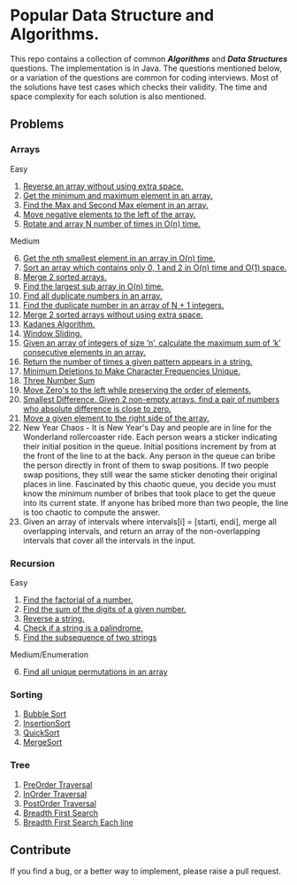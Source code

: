 # Popular Data Structure and Algorithms.

This repo contains a collection of common ***Algorithms*** and ***Data Structures*** questions. 
The implementation is in Java. The questions mentioned below, or a variation of the questions are common for coding interviews. Most of the solutions have test cases which checks their validity. The time and space complexity for each solution is also mentioned.

## Problems

### Arrays
Easy
1. [Reverse an array without using extra space.](https://github.com/VinnieM/Popular-DS-Questions/blob/main/src/main/java/code/datastructures/arrays/ReverseArray.java)
2. [Get the minimum and maximum element in an array.](https://github.com/VinnieM/Popular-DS-Questions/blob/main/src/main/java/code/datastructures/arrays/MaxMinElement.java)
3. [Find the Max and Second Max element in an array.](https://github.com/VinnieM/Popular-DS-Questions/blob/main/src/main/java/code/datastructures/arrays/MaxAndSecondMax.java)
4. [Move negative elements to the left of the array.](https://github.com/VinnieM/Popular-DS-Questions/blob/main/src/main/java/code/datastructures/arrays/NegativeElements.java)
5. [Rotate and array N number of times in O(n) time.](https://github.com/VinnieM/Popular-DS-Questions/blob/main/src/main/java/code/datastructures/arrays/RotateArray.java)

Medium

6. [Get the nth smallest element in an array in O(n) time.](https://github.com/VinnieM/Popular-DS-Questions/blob/main/src/main/java/code/datastructures/arrays/NthSmallestElement.java)
7. [Sort an array which contains only 0, 1 and 2 in O(n) time and O(1) space.](https://github.com/VinnieM/Popular-DS-Questions/blob/main/src/main/java/code/datastructures/arrays/SortCustomArray.java)
8. [Merge 2 sorted arrays.](https://github.com/VinnieM/Popular-DS-Questions/blob/main/src/main/java/code/datastructures/arrays/ArrayUnion.java)
9. [Find the largest sub array in O(n) time.](https://github.com/VinnieM/Popular-DS-Questions/blob/main/src/main/java/code/datastructures/arrays/LargestSum.java)
10. [Find all duplicate numbers in an array.](https://github.com/VinnieM/Popular-DS-Questions/blob/main/src/main/java/code/datastructures/arrays/DuplicateNumber.java)
11. [Find the duplicate number in an array of N + 1 integers.](https://github.com/VinnieM/Popular-DS-Questions/blob/main/src/main/java/code/datastructures/arrays/DuplicateNumber.java)
12. [Merge 2 sorted arrays without using extra space.](https://github.com/VinnieM/Popular-DS-Questions/blob/main/src/main/java/code/datastructures/arrays/ArrayUnion.java)
13. [Kadanes Algorithm.](https://github.com/VinnieM/Popular-DS-Questions/blob/main/src/main/java/code/datastructures/arrays/LargestSum.java)
14. [Window Sliding.](https://github.com/VinnieM/Popular-DS-Questions/blob/main/src/main/java/code/datastructures/arrays/WindowSliding.java)
15. [Given an array of integers of size ‘n’, calculate the maximum sum of ‘k’ consecutive elements in an array.](https://github.com/VinnieM/Popular-DS-Questions/blob/main/src/main/java/code/datastructures/arrays/WindowSliding.java)
16. [Return the number of times a given pattern appears in a string.](https://github.com/VinnieM/Popular-DS-Questions/blob/main/src/main/java/code/datastructures/arrays/PatternRecognition.java)
17. [Minimum Deletions to Make Character Frequencies Unique.](https://github.com/VinnieM/Popular-DS-Questions/blob/main/src/main/java/code/datastructures/arrays/MinimumDeletions.java)
19. [Three Number Sum](https://github.com/VinnieM/Popular-DS-Questions/blob/main/src/main/java/code/datastructures/arrays/ThreeNumberSum.java)
20. [Move Zero's to the left while preserving the order of elements.](https://github.com/VinnieM/Popular-DS-Questions/blob/main/src/main/java/code/datastructures/arrays/MoveToLeft.java)
21. [Smallest Difference. Given 2 non-empty arrays, find a pair of numbers who absolute difference is close to zero.](https://github.com/VinnieM/Popular-DS-Questions/blob/main/src/main/java/code/datastructures/arrays/SmallestDifference.java)
22. [Move a given element to the right side of the array.](https://github.com/VinnieM/Popular-DS-Questions/blob/main/src/main/java/code/datastructures/arrays/MoveElements.java)
23. New Year Chaos - It is New Year's Day and people are in line for the Wonderland rollercoaster ride. Each person wears a sticker indicating their initial position in the queue. Initial positions increment by from at the front of the line to at the back. Any person in the queue can bribe the person directly in front of them to swap positions. If two people swap positions, they still wear the same sticker denoting their original places in line. Fascinated by this chaotic queue, you decide you must know the minimum number of bribes that took place to get the queue into its current state. If anyone has bribed more than two people, the line is too chaotic to compute the answer.
24. Given an array of intervals where intervals[i] = [starti, endi], merge all overlapping intervals, and return an array of the non-overlapping intervals that cover all the intervals in the input.

### Recursion
Easy
1. [Find the factorial of a number.](https://github.com/VinnieM/Popular-DS-Questions/blob/main/src/main/java/code/datastructures/recursion/FindFactorial.java)
2. [Find the sum of the digits of a given number.](https://github.com/VinnieM/Popular-DS-Questions/blob/main/src/main/java/code/datastructures/recursion/FindSumOfDigits.java)
3. [Reverse a string.](https://github.com/VinnieM/Popular-DS-Questions/blob/main/src/main/java/code/datastructures/recursion/ReverseString.java)
4. [Check if a string is a palindrome.](https://github.com/VinnieM/Popular-DS-Questions/blob/main/src/main/java/code/datastructures/recursion/Palindrome.java)
5. [Find the subsequence of two strings](https://github.com/VinnieM/Popular-DS-Questions/blob/main/src/main/java/code/datastructures/recursion/CheckSubsequence.java)

Medium/Enumeration

6. [Find all unique permutations in an array](https://github.com/VinnieM/Popular-DS-Questions/blob/main/src/main/java/code/datastructures/recursion/Permutations.java)

### Sorting
1. [Bubble Sort](https://github.com/VinnieM/Popular-DS-Questions/blob/main/src/main/java/code/datastructures/sort/BubbleSort.java)
2. [InsertionSort](https://github.com/VinnieM/Popular-DS-Questions/blob/main/src/main/java/code/datastructures/sort/InsertionSort.java)
3. [QuickSort](https://github.com/VinnieM/Popular-DS-Questions/blob/main/src/main/java/code/datastructures/sort/QuickSort.java)
4. [MergeSort](https://github.com/VinnieM/Popular-DS-Questions/blob/main/src/main/java/code/datastructures/sort/MergeSort.java)

### Tree
1. [PreOrder Traversal](https://github.com/VinnieM/Popular-DS-Questions/blob/main/src/main/java/code/datastructures/tree/PreOrder.java)
2. [InOrder Traversal](https://github.com/VinnieM/Popular-DS-Questions/blob/main/src/main/java/code/datastructures/tree/InOrder.java)
3. [PostOrder Traversal](https://github.com/VinnieM/Popular-DS-Questions/blob/main/src/main/java/code/datastructures/tree/PostOrder.java)
4. [Breadth First Search](https://github.com/VinnieM/Popular-DS-Questions/blob/main/src/main/java/code/datastructures/tree/BreadthFirstSearch.java)
5. [Breadth First Search Each line](https://github.com/VinnieM/Popular-DS-Questions/blob/main/src/main/java/code/datastructures/tree/BreadthFirstSearchEachLine.java)

## Contribute

If you find a bug, or a better way to implement, please raise a pull request.